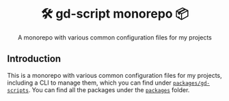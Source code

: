 <div align="center">
  <h1>🛠 gd-script monorepo 📦</h1>

  <p>A monorepo with various common configuration files for my projects</p>
</div>

## Introduction

This is a monorepo with various common configuration files for my projects, including a CLI to manage them,
which you can find under [`packages/gd-scripts`](packages/gd-scripts/README.md). You can find all the
packages under the [`packages`](packages) folder.
